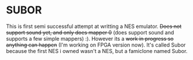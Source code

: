 
# SUBOR

This is first semi successful attempt at writting a NES emulator. ~~Does not support sound yet, and only does mapper 0~~ (does support sound and supports a few simple mappers) :). However its a ~~work in progress so anything can happen~~ (I'm working on FPGA version now). It's called Subor because the first NES i owned wasn't a NES, but a famiclone named Subor.
